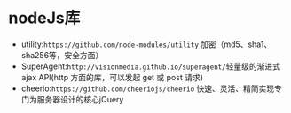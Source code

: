 # nodeJs库

+ utility:`https://github.com/node-modules/utility` 加密（md5、sha1、sha256等，安全方面）
+ SuperAgent:`http://visionmedia.github.io/superagent/`轻量级的渐进式ajax API(http 方面的库，可以发起 get 或 post 请求)
+ cheerio:`https://github.com/cheeriojs/cheerio` 快速、灵活、精简实现专门为服务器设计的核心jQuery
